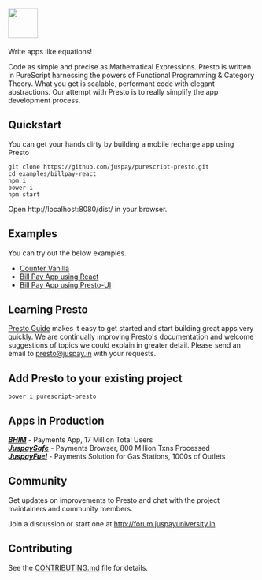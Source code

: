 # <img src='https://s3.ap-south-1.amazonaws.com/presto-release/assets/presto-logo.png' height='60'>

Write apps like equations!

Code as simple and precise as Mathematical Expressions. Presto is written in PureScript harnessing the powers of Functional Programming & Category Theory. What you get is scalable, performant code with elegant abstractions. Our attempt with Presto is to really simplify the app development process.


## Quickstart

You can get your hands dirty by building a mobile recharge app using Presto

```
git clone https://github.com/juspay/purescript-presto.git
cd examples/billpay-react
npm i
bower i
npm start
```

Open http://localhost:8080/dist/ in your browser.

## Examples

You can try out the below examples.

* [Counter Vanilla](https://github.com/juspay/purescript-presto/tree/master/examples/counter-html)
* [Bill Pay App using React](https://github.com/juspay/purescript-presto/tree/master/examples/billpay-react)
* [Bill Pay App using Presto-UI](https://github.com/juspay/purescript-presto/tree/master/examples/billpay-presto-ui)

## Learning Presto

[Presto Guide](https://juspay.gitbooks.io/presto-guide/content/) makes it easy to get started and start building great apps very quickly. We are continually improving Presto's documentation and welcome suggestions of topics we could explain in greater detail. Please send an email to presto@juspay.in with your requests.


## Add Presto to your existing project

```
bower i purescript-presto
```

## Apps in Production

[***BHIM***](https://bhimupi.org.in/) - Payments App, 17 Million Total Users
<br>[***JuspaySafe***](https://juspay.in/juspay-safe) - Payments Browser, 800 Million Txns Processed
<br>[***JuspayFuel***](https://juspay.in/juspay-fuel) - Payments Solution for Gas Stations, 1000s of Outlets


## Community

Get updates on improvements to Presto and chat with the project maintainers and community members.

Join a discussion or start one at http://forum.juspayuniversity.in

## Contributing

See the [CONTRIBUTING.md](CONTRIBUTING.md) file for details.



